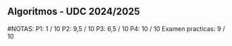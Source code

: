 ## Algoritmos - UDC 2024/2025


#NOTAS:
P1: 1 / 10
P2: 9,5 / 10
P3: 6,5 / 10
P4: 10 / 10
Examen practicas: 9 / 10
